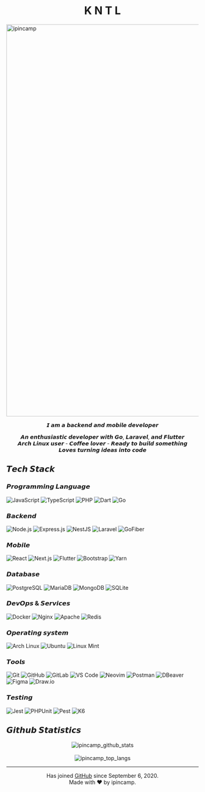 <h1 align="center">K N T L</h1>

<p>
    <img align="center" src="https://github-readme-streak-stats.herokuapp.com/?user=ipincamp&" alt="ipincamp" width="1024" />
</p>

<p align="center">
    𝙄 𝙖𝙢 𝙖 𝙗𝙖𝙘𝙠𝙚𝙣𝙙 𝙖𝙣𝙙 𝙢𝙤𝙗𝙞𝙡𝙚 𝙙𝙚𝙫𝙚𝙡𝙤𝙥𝙚𝙧
</p>

<p align="center">
    𝘼𝙣 𝙚𝙣𝙩𝙝𝙪𝙨𝙞𝙖𝙨𝙩𝙞𝙘 𝙙𝙚𝙫𝙚𝙡𝙤𝙥𝙚𝙧 𝙬𝙞𝙩𝙝 𝙂𝙤, 𝙇𝙖𝙧𝙖𝙫𝙚𝙡, 𝙖𝙣𝙙 𝙁𝙡𝙪𝙩𝙩𝙚𝙧
    <br />
    𝘼𝙧𝙘𝙝 𝙇𝙞𝙣𝙪𝙭 𝙪𝙨𝙚𝙧 - 𝘾𝙤𝙛𝙛𝙚𝙚 𝙡𝙤𝙫𝙚𝙧 - 𝙍𝙚𝙖𝙙𝙮 𝙩𝙤 𝙗𝙪𝙞𝙡𝙙 𝙨𝙤𝙢𝙚𝙩𝙝𝙞𝙣𝙜
    <br />
    𝙇𝙤𝙫𝙚𝙨 𝙩𝙪𝙧𝙣𝙞𝙣𝙜 𝙞𝙙𝙚𝙖𝙨 𝙞𝙣𝙩𝙤 𝙘𝙤𝙙𝙚
</p>

## 𝙏𝙚𝙘𝙝 𝙎𝙩𝙖𝙘𝙠

### 𝙋𝙧𝙤𝙜𝙧𝙖𝙢𝙢𝙞𝙣𝙜 𝙇𝙖𝙣𝙜𝙪𝙖𝙜𝙚
![JavaScript](https://img.shields.io/badge/-JavaScript-%23F7DF1C?style=flat-square&logo=javascript&logoColor=000000&labelColor=%23F7DF1C&color=%23FFCE5A)
![TypeScript](https://img.shields.io/badge/-TypeScript-007ACC?style=flat-square&logo=typescript&logoColor=white)
![PHP](https://img.shields.io/badge/-PHP-777BB4?style=flat-square&logo=php&logoColor=white)
![Dart](https://img.shields.io/badge/-Dart-0175C2?style=flat-square&logo=dart&logoColor=white)
![Go](https://img.shields.io/badge/-Go-00ADD8?style=flat-square&logo=go&logoColor=white)

### 𝘽𝙖𝙘𝙠𝙚𝙣𝙙
![Node.js](https://img.shields.io/badge/-Node.js-339933?style=flat-square&logo=node.js&logoColor=white)
![Express.js](https://img.shields.io/badge/-Express.js-000000?style=flat-square&logo=express&logoColor=white)
![NestJS](https://img.shields.io/badge/-NestJS-E0234E?style=flat-square&logo=nestjs&logoColor=white)
![Laravel](https://img.shields.io/badge/-Laravel-FF2D20?style=flat-square&logo=laravel&logoColor=white)
![GoFiber](https://img.shields.io/badge/-GoFiber-00ACD4?style=flat-square&logo=gofiber&logoColor=white)

### 𝙈𝙤𝙗𝙞𝙡𝙚
![React](https://img.shields.io/badge/-React-20232A?style=flat-square&logo=react&logoColor=61DAFB)
![Next.js](https://img.shields.io/badge/-Next.js-000000?style=flat-square&logo=next.js&logoColor=white)
![Flutter](https://img.shields.io/badge/-Flutter-02569B?style=flat-square&logo=flutter&logoColor=white)
![Bootstrap](https://img.shields.io/badge/-Bootstrap-7952B3?style=flat-square&logo=bootstrap&logoColor=white)
![Yarn](https://img.shields.io/badge/-Yarn-2C8EBB?style=flat-square&logo=yarn&logoColor=white)

### 𝘿𝙖𝙩𝙖𝙗𝙖𝙨𝙚
![PostgreSQL](https://img.shields.io/badge/-PostgreSQL-4169E1?style=flat-square&logo=postgresql&logoColor=white)
![MariaDB](https://img.shields.io/badge/-MariaDB-003545?style=flat-square&logo=mariadb&logoColor=white)
![MongoDB](https://img.shields.io/badge/-MongoDB-47A248?style=flat-square&logo=mongodb&logoColor=white)
![SQLite](https://img.shields.io/badge/-SQLite-003B57?style=flat-square&logo=sqlite&logoColor=white)

### 𝘿𝙚𝙫𝙊𝙥𝙨 & 𝙎𝙚𝙧𝙫𝙞𝙘𝙚𝙨
![Docker](https://img.shields.io/badge/-Docker-2496ED?style=flat-square&logo=docker&logoColor=white)
![Nginx](https://img.shields.io/badge/-Nginx-009639?style=flat-square&logo=nginx&logoColor=white)
![Apache](https://img.shields.io/badge/-Apache-D22128?style=flat-square&logo=apache&logoColor=white)
![Redis](https://img.shields.io/badge/-Redis-DC382D?style=flat-square&logo=redis&logoColor=white)

### 𝙊𝙥𝙚𝙧𝙖𝙩𝙞𝙣𝙜 𝙨𝙮𝙨𝙩𝙚𝙢
![Arch Linux](https://img.shields.io/badge/-Arch%20Linux-1793D1?style=flat-square&logo=arch-linux&logoColor=white)
![Ubuntu](https://img.shields.io/badge/-Ubuntu-E95420?style=flat-square&logo=ubuntu&logoColor=white)
![Linux Mint](https://img.shields.io/badge/-Linux%20Mint-87CF3E?style=flat-square&logo=linux-mint&logoColor=white)

### 𝙏𝙤𝙤𝙡𝙨
![Git](https://img.shields.io/badge/-Git-%23F05032?style=flat-square&logo=git&logoColor=%23ffffff)
![GitHub](https://img.shields.io/badge/-GitHub-%23181717?style=flat-square&logo=github&logoColor=%23ffffff)
![GitLab](https://img.shields.io/badge/-GitLab-FCA121?style=flat-square&logo=gitlab)
![VS Code](https://img.shields.io/badge/VSCode-%23007ACC?style=flat-square&logo=visual-studio-code&logoColor=white)
![Neovim](https://img.shields.io/badge/-Neovim-57A143?style=flat-square&logo=neovim&logoColor=white)
![Postman](https://img.shields.io/badge/-Postman-FF6C37?style=flat-square&logo=postman&logoColor=white)
![DBeaver](https://img.shields.io/badge/-DBeaver-382923?style=flat-square&logo=dbeaver&logoColor=white)
![Figma](https://img.shields.io/badge/-Figma-F24E1E?style=flat-square&logo=figma&logoColor=white)
![Draw.io](https://img.shields.io/badge/-Draw.io-F08705?style=flat-square&logo=drawdotio&logoColor=white)

### 𝙏𝙚𝙨𝙩𝙞𝙣𝙜
![Jest](https://img.shields.io/badge/-Jest-C21325?style=flat-square&logo=jest&logoColor=white)
![PHPUnit](https://img.shields.io/badge/-PHPUnit-7A86B8?style=flat-square&logo=phpunit&logoColor=white)
![Pest](https://img.shields.io/badge/-Pest-8E71C2?style=flat-square&logo=pest&logoColor=white)
![K6](https://img.shields.io/badge/-K6-7D41FF?style=flat-square&logo=k6&logoColor=white)

## 𝙂𝙞𝙩𝙝𝙪𝙗 𝙎𝙩𝙖𝙩𝙞𝙨𝙩𝙞𝙘𝙨
<p align="center">
  <img align="center" src="https://github-readme-stats.vercel.app/api?username=ipincamp&show_icons=true&theme=cobalt" alt="ipincamp_github_stats" /><br /><br />
  <img align="center" src="https://github-readme-stats.vercel.app/api/top-langs/?username=ipincamp&layout=compact&langs_count=10&hide=html,css&theme=midnight-purple" alt="ipincamp_top_langs" />
</p>

<hr />
<p align="center">
    Has joined <a href="https://github.com/">GitHub</a> since September 6, 2020.
    <br />
    Made with ❤️ by ipincamp.
</p>